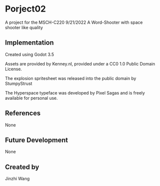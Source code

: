 # Porject02
A project for the MSCH-C220
9/21/2022
A Word-Shooter with space shooter like quality
## Implementation
Created using Godot 3.5

Assets are provided by Kenney.nl, provided under a CC0 1.0 Public Domain License.

The explosion spritesheet was released into the public domain by StumpyStrust

The Hyperspace typeface was developed by Pixel Sagas and is freely available for personal use.
## References
None
## Future Development
None
## Created by
Jinzhi Wang
